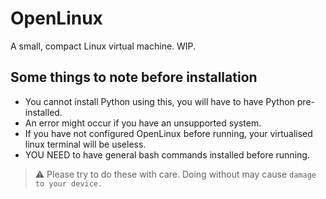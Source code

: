# OpenLinux
A small, compact Linux virtual machine. WIP.

## Some things to note before installation
 - You cannot install Python using this, you will have to have Python pre-installed.
 - An error might occur if you have an unsupported system.
 - If you have not configured OpenLinux before running, your virtualised linux terminal will be useless.
 - YOU NEED to have general bash commands installed before running.
 
> :warning: Please try to do these with care. Doing without may cause `damage to your device.`
